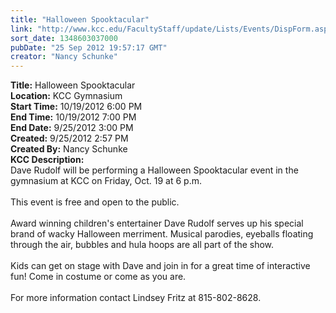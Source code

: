 ```yaml
---
title: "Halloween Spooktacular"
link: "http://www.kcc.edu/FacultyStaff/update/Lists/Events/DispForm.aspx?ID=305"
sort_date: 1348603037000
pubDate: "25 Sep 2012 19:57:17 GMT"
creator: "Nancy Schunke"
---
```


<div><b>Title:</b> Halloween Spooktacular</div>
<div><b>Location:</b> KCC Gymnasium</div>
<div><b>Start Time:</b> 10/19/2012 6:00 PM</div>
<div><b>End Time:</b> 10/19/2012 7:00 PM</div>
<div><b>End Date:</b> 9/25/2012 3:00 PM</div>
<div><b>Created:</b> 9/25/2012 2:57 PM</div>
<div><b>Created By:</b> Nancy Schunke</div>
<div><b>KCC Description:</b> <div class=ExternalClassCAE47D7CB0954FF791D83345C3DFEEE2><div>
<div class=ExternalClassAE2F6990945A49468FE8B36BD82E41AE>
<div>Dave Rudolf will be performing a Halloween Spooktacular event in the gymnasium at KCC on Friday, Oct. 19 at 6 p.m.</div>
<div> </div>
<div>This event is free and open to the public.</div>
<div> </div>
<div>Award winning children's entertainer Dave Rudolf serves up his special brand of wacky Halloween merriment. Musical parodies, eyeballs floating through the air, bubbles and hula hoops are all part of the show. </div>
<div> </div>
<div>Kids can get on stage with Dave and join in for a great time of interactive fun! Come in costume or come as you are.</div>
<div> </div>
<div>For more information contact Lindsey Fritz at 815-802-8628.</div></div></div></div></div>

